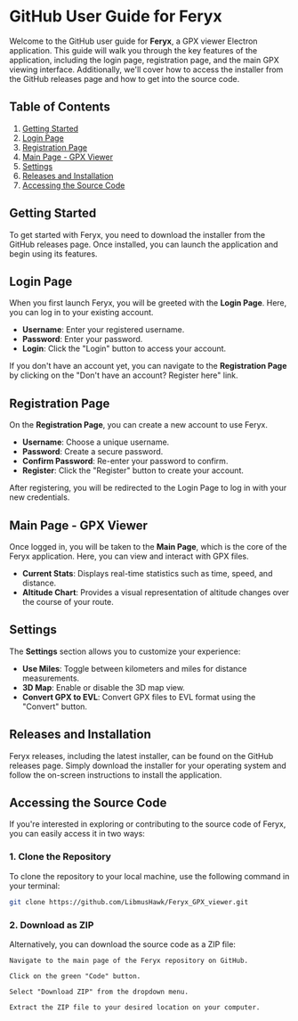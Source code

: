# GitHub User Guide for Feryx

Welcome to the GitHub user guide for **Feryx**, a GPX viewer Electron application. This guide will walk you through the key features of the application, including the login page, registration page, and the main GPX viewing interface. Additionally, we'll cover how to access the installer from the GitHub releases page and how to get into the source code.

## Table of Contents
1. [Getting Started](#getting-started)
2. [Login Page](#login-page)
3. [Registration Page](#registration-page)
4. [Main Page - GPX Viewer](#main-page---gpx-viewer)
5. [Settings](#settings)
6. [Releases and Installation](#releases-and-installation)
7. [Accessing the Source Code](#accessing-the-source-code)

## Getting Started

To get started with Feryx, you need to download the installer from the GitHub releases page. Once installed, you can launch the application and begin using its features.

## Login Page

When you first launch Feryx, you will be greeted with the **Login Page**. Here, you can log in to your existing account.

- **Username**: Enter your registered username.
- **Password**: Enter your password.
- **Login**: Click the "Login" button to access your account.

If you don't have an account yet, you can navigate to the **Registration Page** by clicking on the "Don't have an account? Register here" link.

## Registration Page

On the **Registration Page**, you can create a new account to use Feryx.

- **Username**: Choose a unique username.
- **Password**: Create a secure password.
- **Confirm Password**: Re-enter your password to confirm.
- **Register**: Click the "Register" button to create your account.

After registering, you will be redirected to the Login Page to log in with your new credentials.

## Main Page - GPX Viewer

Once logged in, you will be taken to the **Main Page**, which is the core of the Feryx application. Here, you can view and interact with GPX files.

- **Current Stats**: Displays real-time statistics such as time, speed, and distance.
- **Altitude Chart**: Provides a visual representation of altitude changes over the course of your route.

## Settings

The **Settings** section allows you to customize your experience:

- **Use Miles**: Toggle between kilometers and miles for distance measurements.
- **3D Map**: Enable or disable the 3D map view.
- **Convert GPX to EVL**: Convert GPX files to EVL format using the "Convert" button.

## Releases and Installation

Feryx releases, including the latest installer, can be found on the GitHub releases page. Simply download the installer for your operating system and follow the on-screen instructions to install the application.

## Accessing the Source Code

If you're interested in exploring or contributing to the source code of Feryx, you can easily access it in two ways:

### 1. Clone the Repository
To clone the repository to your local machine, use the following command in your terminal:

```bash
git clone https://github.com/LibmusHawk/Feryx_GPX_viewer.git
```
### 2. Download as ZIP

Alternatively, you can download the source code as a ZIP file:

    Navigate to the main page of the Feryx repository on GitHub.

    Click on the green "Code" button.

    Select "Download ZIP" from the dropdown menu.

    Extract the ZIP file to your desired location on your computer.
